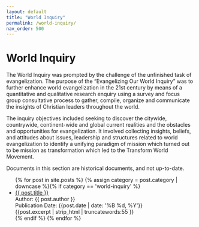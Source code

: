```yaml
---
layout: default
title: "World Inquiry"
permalink: /world-inquiry/
nav_order: 500
---
```

<h1 class="category-title">World Inquiry</h1>
<p>The World Inquiry was prompted by the challenge of the unfinished task of evangelization. The purpose of the “Evangelizing Our World Inquiry” was to further enhance world evangelization in the 21st century by means of a quantitative and qualitative research enquiry using a survey and focus group consultative process to gather, compile, organize and communicate the insights of Christian leaders throughout the world.</p>
<p>The inquiry objectives included seeking to discover the citywide, countrywide, continent-wide and global current realities and the obstacles and opportunities for evangelization. It involved collecting insights, beliefs, and attitudes about issues, leadership and structures related to world evangelization to identify a unifying paradigm of mission which turned out to be mission as transformation which led to the Transform World Movement.</p>
<p>Documents in this section are historical documents, and not up-to-date.</p>
<ul>
  {% for post in site.posts %}
    {% assign category = post.category | downcase %}{% if category == 'world-inquiry' %}
      <li class="article-list">
        <a href="{{ post.url | prepend: site.baseurl }}">{{ post.title }}</a><br>
        <div class="author">Author: {{ post.author }}</div>
        <div class="publication-date">Publication Date: <time datetime="{{post.date | date: '%F'}}">{{post.date | date: '%B %d, %Y'}}</time></div>
        <div class="excerpt">{{post.excerpt | strip_html | truncatewords:55 }}</div>
      </li>
    {% endif %}
  {% endfor %}
</ul>
